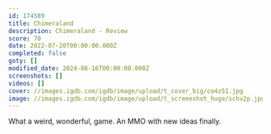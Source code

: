 ```yaml
---
id: 174589
title: Chimeraland
description: Chimeraland - Review
score: 70
date: 2022-07-20T00:00:00.000Z
completed: false
goty: []
modified_date: 2024-08-16T00:00:00.000Z
screenshots: []
videos: []
cover: //images.igdb.com/igdb/image/upload/t_cover_big/co4z51.jpg
image: //images.igdb.com/igdb/image/upload/t_screenshot_huge/schv2p.jpg
---
```

What a weird, wonderful, game. An MMO with new ideas finally.